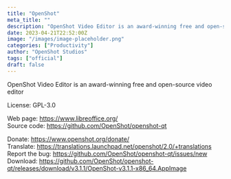 ```yaml
---
title: "OpenShot"
meta_title: ""
description: "OpenShot Video Editor is an award-winning free and open-source video editor"
date: 2023-04-21T22:52:00Z
image: "/images/image-placeholder.png"
categories: ["Productivity"]
author: "OpenShot Studios"
tags: ["official"]
draft: false
---
```


OpenShot Video Editor is an award-winning free and open-source video editor

License: GPL-3.0

Web page: https://www.libreoffice.org/  
Source code: https://github.com/OpenShot/openshot-qt

Donate: https://www.openshot.org/donate/  
Translate: https://translations.launchpad.net/openshot/2.0/+translations  
Report the bug: https://github.com/OpenShot/openshot-qt/issues/new  
Download: https://github.com/OpenShot/openshot-qt/releases/download/v3.1.1/OpenShot-v3.1.1-x86_64.AppImage
